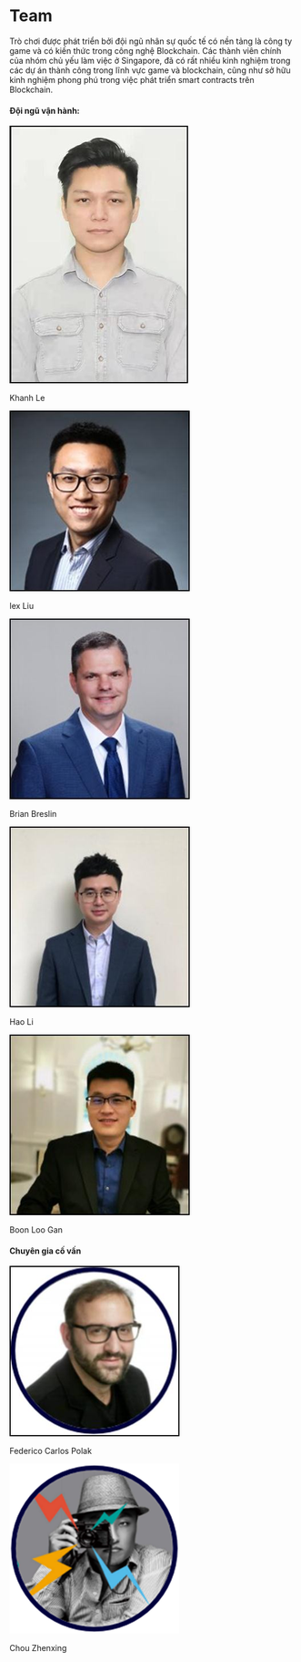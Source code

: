 # Team

Trò chơi được phát triển bởi đội ngũ nhân sự quốc tế có nền tảng là công ty game và có kiến thức trong công nghệ Blockchain. Các thành viên chính của nhóm chủ yếu làm việc ở Singapore, đã có rất nhiều kinh nghiệm trong các dự án thành công trong lĩnh vực game và blockchain, cũng như sở hữu kinh nghiệm phong phú trong việc phát triển smart contracts trên Blockchain.

#### Đội ngũ vận hành:

![Khanh Le](<../.gitbook/assets/Khanh Le.jpg>)

Khanh Le

![Alex Liu](<../.gitbook/assets/Alex Liu.jpg>)

lex Liu

![Brian Breslin](<../.gitbook/assets/Brian Breslin.jpg>)

Brian Breslin

![Hao Li](<../.gitbook/assets/Hao Li.jpg>)

Hao Li

![Boon Loo Gan](<../.gitbook/assets/Boon Loo Gan.jpg>)

Boon Loo Gan

#### Chuyên gia cố vấn

![Federico Carlos Polak](<../.gitbook/assets/Federico Carlos Polak.jpg>)

Federico Carlos Polak

![Chou Zhenxing](<../.gitbook/assets/Chou Zhenxing.png>)

Chou Zhenxing
